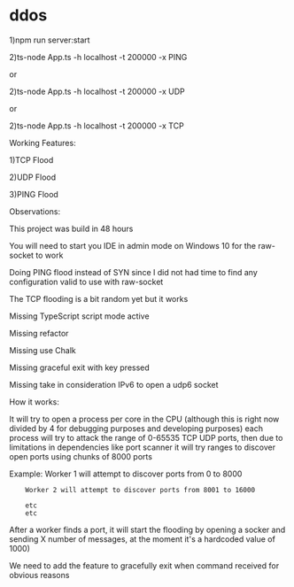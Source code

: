 # ddos

1)npm run server:start

2)ts-node App.ts -h localhost -t 200000 -x PING

or

2)ts-node App.ts -h localhost -t 200000 -x UDP

or

2)ts-node App.ts -h localhost -t 200000 -x TCP

Working Features:

1)TCP Flood

2)UDP Flood

3)PING Flood

Observations:

This project was build in 48 hours

You will need to start you IDE in admin mode on Windows 10 for the raw-socket to work

Doing PING flood instead of SYN since I did not had time to find any configuration valid 
to use with raw-socket

The TCP flooding is a bit random yet but it works

Missing TypeScript script mode active

Missing refactor

Missing use Chalk

Missing graceful exit with key pressed

Missing take in consideration IPv6 to open a udp6 socket

How it works:

It will try to open a process per core in the CPU (although this is right now divided by 4 for debugging purposes and developing purposes)
each process will try to attack the range of 0-65535 TCP UDP ports, then due to limitations in dependencies like
port scanner it will try ranges to discover open ports using chunks of 8000 ports

Example:
        Worker 1 will attempt to discover ports from 0 to 8000
        
        Worker 2 will attempt to discover ports from 8001 to 16000
        
        etc
        etc
        
After a worker finds a port, it will start the flooding by opening a socker and sending X number of messages, at the moment it's a hardcoded value
of 1000)

We need to add the feature to gracefully exit when command received for obvious reasons